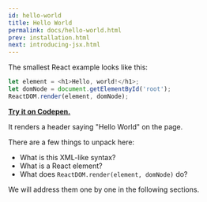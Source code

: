 ```yaml
---
id: hello-world
title: Hello World
permalink: docs/hello-world.html
prev: installation.html
next: introducing-jsx.html
---
```


The smallest React example looks like this:

```js
let element = <h1>Hello, world!</h1>;
let domNode = document.getElementById('root');
ReactDOM.render(element, domNode);
```

**[Try it on Codepen.](http://codepen.io/gaearon/pen/ZpvBNJ?editors=0010)**

It renders a header saying "Hello World" on the page.

There are a few things to unpack here:

* What is this XML-like syntax?
* What is a React element?
* What does `ReactDOM.render(element, domNode)` do?

We will address them one by one in the following sections.
